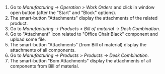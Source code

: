 1.  Go to *Manufacturing -\> Operation \> Work Orders* and click in
    window open button (after the "Start" and "Block" options).
2.  The smart-button "Attachments" display the attachments of the
    related product.
3.  Go to *Manufacturing -\> Products \> Bill of material -\> Desk
    Combination*.
4.  Go to "Attachment" icon related to "Office Chair Black" component
    and upload some file.
5.  The smart-button "Attachments" (from Bill of material) display the
    attachments of all components.
6.  Go to *Manufacturing -\> Products \> Products -\> Desk Combination*.
7.  The smart-button "Bom Attachments" display the attachments of all
    components from Bill of material.
